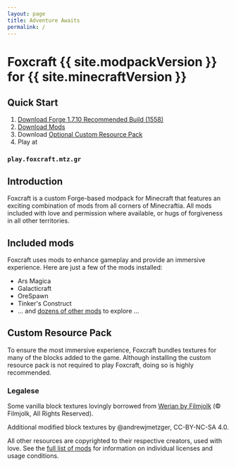 ```yaml
---
layout: page
title: Adventure Awaits
permalink: /
---
```


# Foxcraft {{ site.modpackVersion }} for {{ site.minecraftVersion }}

## Quick Start

1. [Download Forge 1.7.10 Recommended Build (1558)](http://files.minecraftforge.net/maven/net/minecraftforge/forge/index_1.7.10.html)
2. [Download Mods](https://minhaskamal.github.io/DownGit/#/home?url=https://github.com/andrewjmetzger/foxcraft.mtz.gr/tree/v1.0/static/mods/client&fileName=mods&rootDirectory=false)
3. Download [Optional Custom Resource Pack](https://raw.githubusercontent.com/andrewjmetzger/foxcraft.mtz.gr/v1.0/static/resourcepacks/FoxcraftCustom/FoxcraftCustom.zip)
4. Play at 
  ### `play.foxcraft.mtz.gr`

## Introduction

Foxcraft is a custom Forge-based modpack for Minecraft that features an exciting combination of mods from all corners of Minecraftia. All mods included with love and permission where available, or hugs of forgiveness in all other territories.

## Included mods

Foxcraft uses mods to enhance gameplay and provide an immersive experience. Here are just a few of the mods installed:

* Ars Magica
* Galacticraft
* OreSpawn
* Tinker's Construct
* ... and [dozens of other mods](/about/mod-list) to explore ...

## Custom Resource Pack

To ensure the most immersive experience, Foxcraft bundles textures for many of the blocks added to the game. Although installing the custom resource pack is not required to play Foxcraft, doing so is highly recommended.

### Legalese

Some vanilla block textures lovingly borrowed from [Werian by Filmjolk](https://www.minecraftforum.net/forums/mapping-and-modding-java-edition/resource-packs/wip-resource-pack/1259157-32x-1-7-2-1-6-4-filmjolks-medieval-werian-v-0-6-2) (&copy; Filmjolk, All Rights Reserved).

Additional modified block textures by @andrewjmetzger, CC-BY-NC-SA 4.0.

All other resources are copyrighted to their respective creators, used with love. See the [full list of mods](/about/mod-list) for information on individual licenses and usage conditions.
